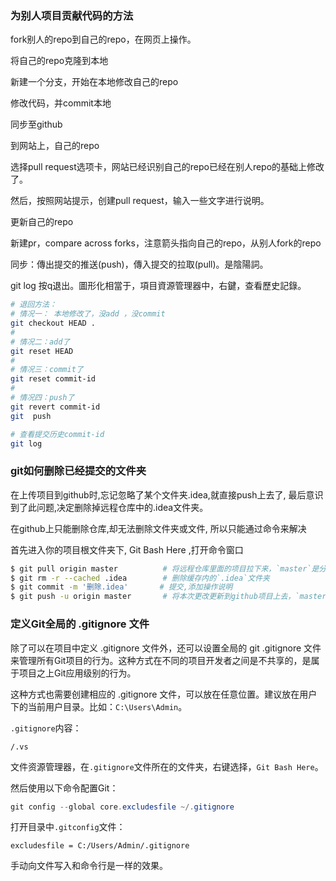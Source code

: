 ### 为别人项目贡献代码的方法

fork别人的repo到自己的repo，在网页上操作。

将自己的repo克隆到本地

新建一个分支，开始在本地修改自己的repo

修改代码，并commit本地

同步至github

到网站上，自己的repo

选择pull request选项卡，网站已经识别自己的repo已经在别人repo的基础上修改了。

然后，按照网站提示，创建pull request，输入一些文字进行说明。

更新自己的repo

新建pr，compare across forks，注意箭头指向自己的repo，从别人fork的repo

同步：傳出提交的推送(push)，傳入提交的拉取(pull)。是陰陽詞。

git log 按q退出。圖形化相當于，項目資源管理器中，右鍵，查看歷史記錄。

```bash
# 退回方法：
# 情况一： 本地修改了，没add ，没commit
git checkout HEAD .
#
# 情况二：add了
git reset HEAD
#
# 情况三：commit了
git reset commit-id
#
# 情况四：push了
git revert commit-id 
git  push

# 查看提交历史commit-id
git log
```

### git如何删除已经提交的文件夹

在上传项目到github时,忘记忽略了某个文件夹.idea,就直接push上去了, 最后意识到了此问题,决定删除掉远程仓库中的.idea文件夹。

在github上只能删除仓库,却无法删除文件夹或文件, 所以只能通过命令来解决

首先进入你的项目根文件夹下, Git Bash Here ,打开命令窗口

```bash
$ git pull origin master          # 将远程仓库里面的项目拉下来，`master`是分支名称
$ git rm -r --cached .idea        # 删除缓存内的`.idea`文件夹
$ git commit -m '删除.idea'       # 提交,添加操作说明
$ git push -u origin master       # 将本次更改更新到github项目上去，`master`是分支名称
```

### 定义Git全局的 .gitignore 文件

除了可以在项目中定义 .gitignore 文件外，还可以设置全局的 git .gitignore 文件来管理所有Git项目的行为。这种方式在不同的项目开发者之间是不共享的，是属于项目之上Git应用级别的行为。

这种方式也需要创建相应的 .gitignore 文件，可以放在任意位置。建议放在用户下的当前用户目录。比如：`C:\Users\Admin`。

`.gitignore`内容：

```
/.vs
```

文件资源管理器，在`.gitignore`文件所在的文件夹，右键选择，`Git Bash Here`。

然后使用以下命令配置Git：

```csharp
git config --global core.excludesfile ~/.gitignore
```

打开目录中`.gitconfig`文件：

```
excludesfile = C:/Users/Admin/.gitignore
```

手动向文件写入和命令行是一样的效果。




